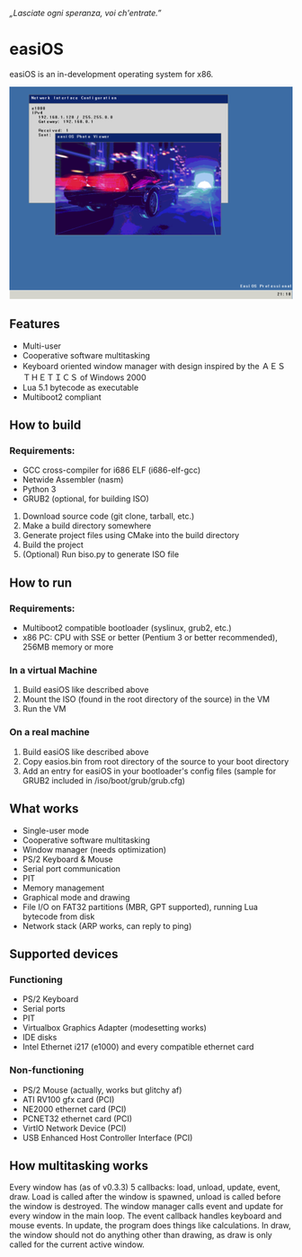*„Lasciate ogni speranza, voi ch'entrate.”*

# easiOS
easiOS is an in-development <span title="lol :-D :-D :DDD">operating system</span> for x86.

![Screenshot of 0.3.12](https://raw.githubusercontent.com/easiOS/docs/master/art/screenshot.png)

## Features
* Multi-user
* Cooperative software multitasking
* Keyboard oriented window manager with design inspired by the ﻿ＡＥＳＴＨＥＴＩＣＳ of Windows 2000
* Lua 5.1 bytecode as executable
* Multiboot2 compliant

## How to build
### Requirements:
* GCC cross-compiler for i686 ELF (i686-elf-gcc)
* Netwide Assembler (nasm)
* Python 3
* GRUB2 (optional, for building ISO)
1. Download source code (git clone, tarball, etc.)
2. Make a build directory somewhere
3. Generate project files using CMake into the build directory
4. Build the project
5. (Optional) Run biso.py to generate ISO file

## How to run
### Requirements:
* Multiboot2 compatible bootloader (syslinux, grub2, etc.)
* x86 PC: CPU with SSE or better (Pentium 3 or better recommended), 256MB memory or more

### In a virtual Machine
1. Build easiOS like described above
2. Mount the ISO (found in the root directory of the source) in the VM
3. Run the VM

### On a real machine
1. Build easiOS like described above
2. Copy easios.bin from root directory of the source to your boot directory
3. Add an entry for easiOS in your bootloader's config files (sample for GRUB2 included in /iso/boot/grub/grub.cfg)

## What works
* Single-user mode
* Cooperative software multitasking
* Window manager (needs optimization)
* PS/2 Keyboard & Mouse
* Serial port communication
* PIT
* Memory management
* Graphical mode and drawing
* File I/O on FAT32 partitions (MBR, GPT supported), running Lua bytecode from disk
* Network stack (ARP works, can reply to ping)

## Supported devices

### Functioning
* PS/2 Keyboard
* Serial ports
* PIT
* Virtualbox Graphics Adapter (modesetting works)
* IDE disks
* Intel Ethernet i217 (e1000) and every compatible ethernet card

### Non-functioning
* PS/2 Mouse (actually, works but glitchy af)
* ATI RV100 gfx card (PCI)
* NE2000 ethernet card (PCI)
* PCNET32 ethernet card (PCI)
* VirtIO Network Device (PCI)
* USB Enhanced Host Controller Interface (PCI)

## How multitasking works
Every window has (as of v0.3.3) 5 callbacks: load, unload, update, event, draw. Load is called after the window is 
spawned, unload is called before the window is destroyed. The window manager calls event and update for every window in 
the main loop. The event callback handles keyboard and mouse events. In update, the program does things like calculations. 
In draw, the window should not do anything other than drawing, as draw is only called for the current active window.
